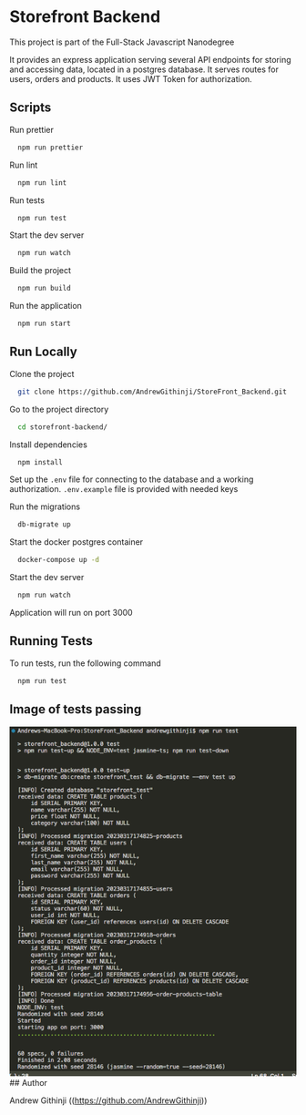 # Storefront Backend

This project is part of the Full-Stack Javascript Nanodegree

It provides an express application serving several API endpoints for storing and accessing data, located in a postgres database. It serves routes for users, orders and products. It uses JWT Token for authorization.

## Scripts

Run prettier

```bash
  npm run prettier
```

Run lint

```bash
  npm run lint
```

Run tests

```bash
  npm run test
```

Start the dev server

```bash
  npm run watch
```

Build the project

```bash
  npm run build
```

Run the application

```bash
  npm run start
```

## Run Locally

Clone the project

```bash
  git clone https://github.com/AndrewGithinji/StoreFront_Backend.git
```

Go to the project directory

```bash
  cd storefront-backend/
```

Install dependencies

```bash
  npm install
```

Set up the `.env` file for connecting to the database and a working authorization. `.env.example` file is provided with needed keys

Run the migrations

```bash
  db-migrate up
```

Start the docker postgres container

```bash
  docker-compose up -d
```

Start the dev server

```bash
  npm run watch
```

Application will run on port 3000

## Running Tests

To run tests, run the following command

```bash
  npm run test
```
## Image of tests passing
<img src = "./Tests.png" >
## Author

Andrew Githinji ((https://github.com/AndrewGithinji))


